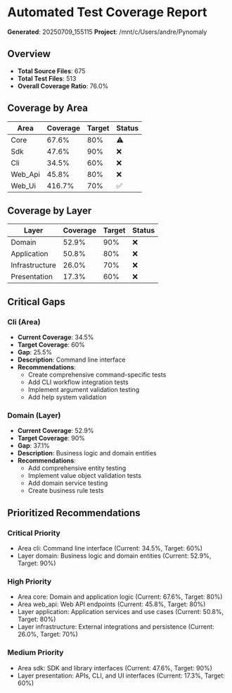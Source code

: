 # Automated Test Coverage Report

**Generated**: 20250709_155115
**Project**: /mnt/c/Users/andre/Pynomaly

## Overview

- **Total Source Files**: 675
- **Total Test Files**: 513
- **Overall Coverage Ratio**: 76.0%

## Coverage by Area

| Area | Coverage | Target | Status |
|------|----------|--------|--------|
| Core | 67.6% | 80% | ⚠️ |
| Sdk | 47.6% | 90% | ❌ |
| Cli | 34.5% | 60% | ❌ |
| Web_Api | 45.8% | 80% | ❌ |
| Web_Ui | 416.7% | 70% | ✅ |

## Coverage by Layer

| Layer | Coverage | Target | Status |
|-------|----------|--------|--------|
| Domain | 52.9% | 90% | ❌ |
| Application | 50.8% | 80% | ❌ |
| Infrastructure | 26.0% | 70% | ❌ |
| Presentation | 17.3% | 60% | ❌ |

## Critical Gaps

### Cli (Area)

- **Current Coverage**: 34.5%
- **Target Coverage**: 60%
- **Gap**: 25.5%
- **Description**: Command line interface
- **Recommendations**:
  - Create comprehensive command-specific tests
  - Add CLI workflow integration tests
  - Implement argument validation testing
  - Add help system validation

### Domain (Layer)

- **Current Coverage**: 52.9%
- **Target Coverage**: 90%
- **Gap**: 37.1%
- **Description**: Business logic and domain entities
- **Recommendations**:
  - Add comprehensive entity testing
  - Implement value object validation tests
  - Add domain service testing
  - Create business rule tests

## Prioritized Recommendations

### Critical Priority

- Area cli: Command line interface (Current: 34.5%, Target: 60%)
- Layer domain: Business logic and domain entities (Current: 52.9%, Target: 90%)

### High Priority

- Area core: Domain and application logic (Current: 67.6%, Target: 80%)
- Area web_api: Web API endpoints (Current: 45.8%, Target: 80%)
- Layer application: Application services and use cases (Current: 50.8%, Target: 80%)
- Layer infrastructure: External integrations and persistence (Current: 26.0%, Target: 70%)

### Medium Priority

- Area sdk: SDK and library interfaces (Current: 47.6%, Target: 90%)
- Layer presentation: APIs, CLI, and UI interfaces (Current: 17.3%, Target: 60%)
